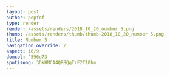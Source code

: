 ```yaml
---
layout: post
author: pepfof
type: render
render: /assets/renders/2018_10_20_number 5.png
thumb: /assets/renders/thumb/thumb-2018_10_20_number 5.png
title: Number 5
navigation_override: /
aspect: 16/9
domcol: ^596d73
spotisong: 3DkHNCA4QRBQgTzF2T18hm
---
```


<!--USER BEGIN 1-->

<!--USER END 1-->

<!--more-->
<!--USER BEGIN 2-->

<!--USER END 2-->

